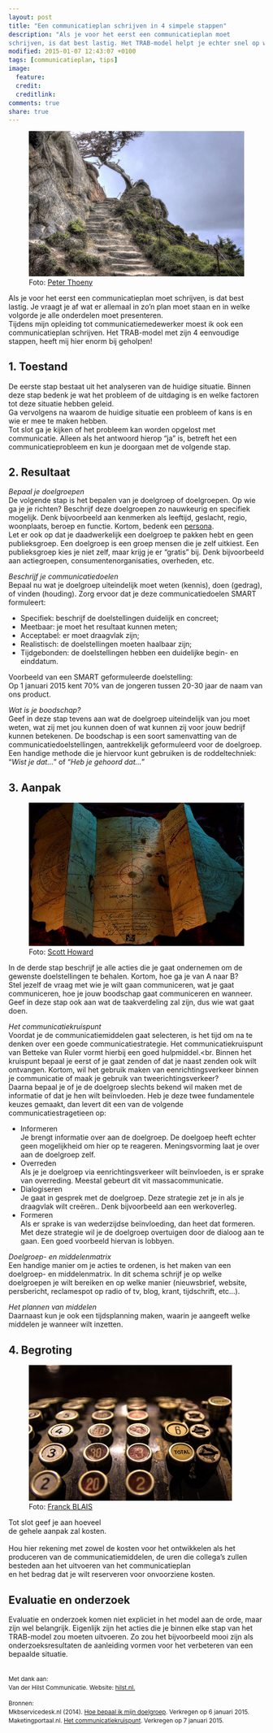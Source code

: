 ```yaml
---
layout: post
title: "Een communicatieplan schrijven in 4 simpele stappen"
description: "Als je voor het eerst een communicatieplan moet
schrijven, is dat best lastig. Het TRAB-model helpt je echter snel op weg."
modified: 2015-01-07 12:43:07 +0100
tags: [communicatieplan, tips]
image:
  feature: 
  credit: 
  creditlink: 
comments: true
share: true
---
```


<figure>
<img src="/images/trap.jpg" alt="Foto van een trap">
<figcaption>Foto: <a href="http://bit.ly/13WaeqY">Peter Thoeny</a></figcaption>
</figure>

Als je voor het eerst een communicatieplan moet schrijven, is dat best
lastig. Je vraagt je af wat er allemaal in zo’n plan moet staan en in
welke volgorde je alle onderdelen moet presenteren.<br>
Tijdens mijn opleiding tot communicatiemedewerker moest ik ook een
communicatieplan schrijven. Het TRAB-model met zijn 4 eenvoudige
stappen, heeft mij hier enorm bij geholpen!

<h2>1. Toestand</h2>
De eerste stap bestaat uit het analyseren van de huidige situatie. Binnen deze stap bedenk je wat het probleem of de uitdaging is en welke factoren tot deze situatie hebben geleid.<br>
Ga vervolgens na waarom de huidige situatie een probleem of kans is en wie er mee te maken hebben.<br>
Tot slot ga je kijken of het probleem kan worden opgelost met
communicatie. Alleen als het antwoord hierop “ja” is, betreft het een
communicatieprobleem en kun je doorgaan met de volgende stap.

<h2>2. Resultaat</h2>

<em>Bepaal je doelgroepen</em><br>
De volgende stap is het bepalen van je doelgroep of doelgroepen. Op
wie ga je je richten? Beschrijf deze doelgroepen zo nauwkeurig en specifiek mogelijk. Denk
bijvoorbeeld aan kenmerken als leeftijd, geslacht, regio, woonplaats,
beroep en functie. Kortom, bedenk een <a href="http://www.google.com/url?q=http%3A%2F%2Fwww.mkbservicedesk.nl%2F928%2Fhoe-bepaal-mijn-doelgroep.htm&sa=D&sntz=1&usg=AFQjCNELwCMwcWAj9YNCoahRhFvK6D76vA">persona</a>.<br> 
Let er ook op dat je daadwerkelijk een doelgroep te pakken hebt en geen publieksgroep. Een doelgroep is een groep mensen die je zelf uitkiest. Een publieksgroep kies je niet zelf, maar krijg je er “gratis” bij. Denk bijvoorbeeld aan actiegroepen, consumentenorganisaties, overheden, etc. 

<em>Beschrijf je communicatiedoelen</em><br>
Bepaal nu wat je doelgroep uiteindelijk moet weten (kennis), doen (gedrag), of vinden (houding). 
Zorg ervoor dat je deze communicatiedoelen SMART formuleert:<br> 
<ul>
<li>Specifiek: beschrijf de doelstellingen duidelijk en concreet;</li>
<li>Meetbaar: je moet het resultaat kunnen meten;</li>
<li>Acceptabel: er moet draagvlak zijn; </li>
<li>Realistisch: de doelstellingen moeten haalbaar zijn;</li>
<li>Tijdgebonden: de doelstellingen hebben een duidelijke begin- en
einddatum.</li>
</ul>
 
Voorbeeld van een SMART geformuleerde doelstelling:<br> 
Op 1 januari 2015 kent 70% van de jongeren tussen 20-30 jaar de naam van ons product. 

<em>Wat is je boodschap?</em><br>
Geef in deze stap tevens aan wat de doelgroep uiteindelijk van jou moet weten, wat zij met jou kunnen doen of wat kunnen zij voor jouw bedrijf kunnen betekenen. De boodschap is een soort samenvatting van de communicatiedoelstellingen, aantrekkelijk geformuleerd voor de doelgroep.<br> 
Een handige methode die je hiervoor kunt gebruiken is de
roddeltechniek: “<em>Wist je dat…</em>” of “<em>Heb je
gehoord dat…</em>”

<h2>3. Aanpak</h2>

<figure class="floatright">
<img src="/images/schatkaart.jpg" alt="Bepaal hoe je van A naar B gaat.">
<figcaption>Foto: <a href="http://bit.ly/1xRuiZx">Scott Howard</a></figcaption>
</figure>

In de derde stap beschrijf je alle acties die je gaat ondernemen om de
gewenste doelstellingen te behalen. Kortom, hoe ga je van A naar B?<br> 
Stel jezelf de vraag met wie je wilt gaan communiceren, wat je gaat communiceren, hoe je jouw boodschap gaat communiceren en wanneer. Geef in deze stap ook aan wat de taakverdeling zal zijn, dus wie wat gaat doen.

<em>Het communicatiekruispunt</em><br>
Voordat je de communicatiemiddelen gaat selecteren, is het tijd om na te denken over een goede communicatiestrategie. Het communicatiekruispunt van Betteke van Ruler vormt hierbij een goed hulpmiddel.<br.
Binnen het kruispunt bepaal je eerst of je gaat zenden of dat je naast zenden ook wilt ontvangen. Kortom, wil het gebruik maken van eenrichtingsverkeer binnen je communicatie of maak je gebruik van tweerichtingsverkeer?<br>
Daarna bepaal je of je de doelgroep slechts bekend wil maken met de informatie of dat je hen wilt beïnvloeden. 
Heb je deze twee fundamentele keuzes gemaakt, dan levert dit een van de volgende communicatiestragetieen op:
<ul>
<li>Informeren<br>
Je brengt informatie over aan de doelgroep. De doelgoep heeft echter geen mogelijkheid om hier op te reageren. Meningsvorming laat je over aan de doelgroep zelf.</li>
<li>Overreden<br>
Als je je doelgroep via eenrichtingsverkeer wilt beïnvloeden, is er sprake van overreding. Meestal gebeurt dit vit massacommunicatie.</li>
<li>Dialogiseren<br>
Je gaat in gesprek met de doelgroep. Deze strategie zet je in als je draagvlak wilt creëren.. Denk bijvoorbeeld aan een werkoverleg.</li>
<li>Formeren<br>
 Als er sprake is van wederzijdse beïnvloeding, dan heet dat
 formeren. Met deze strategie wil je de doelgroep overtuigen door de
 dialoog aan te gaan. Een goed voorbeeld hiervan is lobbyen.</li>
 </ul>

<em>Doelgroep- en middelenmatrix</em><br>
Een handige manier om je acties te ordenen, is het maken van een doelgroep- en middelenmatrix. In dit schema schrijf je op welke doelgroepen je wilt bereiken en op welke manier (nieuwsbrief, website, persbericht, reclamespot op radio of tv, blog, krant, tijdschrift, etc…). 

<em>Het plannen van middelen</em><br>
Daarnaast kun je ook een tijdsplanning maken, waarin je aangeeft welke middelen je wanneer wilt inzetten.

<h2>4. Begroting</h2>

<figure class="floatright">
<img src="/images/totalebegroting.jpg" alt="Onderbouw je communicatieplan met
een begroting.">
<figcaption>Foto: <a href="http://bit.ly/1BHwmAt">Franck BLAIS</a></figcaption>
</figure>

Tot slot geef je aan hoeveel<br> de gehele aanpak zal kosten.<br><br>Hou hier rekening met zowel de kosten voor het ontwikkelen als het produceren van de communicatiemiddelen, de uren die collega’s zullen besteden aan het uitvoeren van het communicatieplan<br> en het bedrag dat je wilt reserveren voor onvoorziene kosten. 

<h2>Evaluatie en onderzoek</h2>
Evaluatie en onderzoek komen niet expliciet in het model aan de orde,
maar zijn wel belangrijk. Eigenlijk zijn het acties die je binnen elke
stap van het TRAB-model zou moeten uitvoeren.  Zo zou het bijvoorbeeld
mooi zijn als onderzoeksresultaten de aanleiding vormen voor het
verbeteren van een bepaalde situatie.

<br>
<br>

<small>Met dank aan:<br>
Van der Hilst Communicatie. Website: <a
href="http://hilst.nl">hilst.nl.</a><br>
</small>

<small>Bronnen:<br>
Mkbservicedesk.nl (2014). <a href="http://www.mkbservicedesk.nl/928/hoe-bepaal-mijn-doelgroep.htm">Hoe bepaal ik mijn doelgroep</a>. Verkregen op 6 januari 2015.<br>
Maketingportaal.nl. <a href="
https://www.marketingportaal.nl/communicatie/communicatiekruispunt">Het
communicatiekruispunt</a>. Verkregen op 7 januari 2015.<br>
</small>



